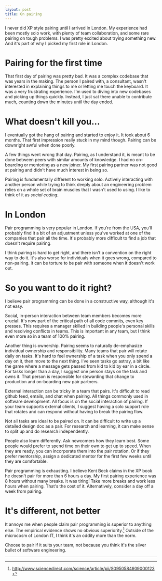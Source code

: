 ```yaml
---
layout: post
title: On pairing
---
```


I never did XP style pairing until I arrived in London. My experience
had been mostly solo work, with plenty of team collaboration, and some rare
pairing on tough problems. I was pretty excited about trying something
new. And it's part of why I picked my first role in London.

# Pairing for the first time

That first day of pairing was pretty bad. It was a complex
codebase that was years in the making. The person I paired with,
a consultant, wasn't interested in explaining things to me or
letting me touch the keyboard. It was a very frustrating experience.
I'm used to diving into new codebases and picking up things quickly.
Instead, I just sat there unable to contribute much, counting
down the minutes until the day ended.

# What doesn't kill you...

I eventually got the hang of pairing and started to enjoy it. It took about 6
months.  That first impression really stuck in my mind though. Pairing can be
downright awful when done poorly.

A few things went wrong that day. Pairing, as I understand it,
is meant to be done between peers with similar amounts of knowledge.
I had no on-boarding or mentoring as a new joiner. My first pairing partner
was not good at pairing and didn't have much interest in being so.

Pairing is fundamentally different to working solo. Actively interacting
with another person while trying to think deeply about an engineering
problem relies on a whole set of brain muscles that I wasn't used to
using. I like to think of it as _social coding_.

# In London

Pair programming is very popular in London. If you're from the USA, you'll
probably find it a bit of an adjustment unless you've worked at one of the
companies that pair all the time. It's probably more difficult to find a job
that doesn't require pairing.

I think pairing is hard to get right, and there isn't a convention on the right
way to do it.  It's also worse for individuals when it goes wrong, compared to
non-pairing. It can be torture to be pair with someone when it doesn't work out.
 
# So you want to do it right?

I believe pair programming can be done in a constructive way, although it's not
easy.

Social, in-person interaction between team members becomes more crucial. It's
now part of the critical path of all code commits, even key presses.  This
requires a manager skilled in building people's personal skills and resolving
conflicts in teams. This is important in any team, but I think even more so in
a team of 100% pairing.

Another thing is ownership. Pairing seems to naturally de-emphasize individual
ownership and responsibility. Many teams that pair will rotate daily on tasks.
It's hard to feel ownership of a task when you only spend a day on it, then
move to the next thing. I've seen tasks go astray, a bit like the game where a
message gets passed from kid to kid by ear in a circle.  For tasks longer than
a day, I suggest one person stays on the task and owns it. That person is
responsible for stewarding that change to production and on-boarding new pair
partners.

External interaction can be tricky in a team that pairs. It's difficult to read
github feed, emails, and chat when pairing. All things commonly used in
software development. All focus is on the social interaction of pairing. If
your team supports external clients, I suggest having a solo support role that
rotates and can respond without having to break the pairing flow.

Not all tasks are ideal to be paired on.  It can be difficult to write up a
detailed design doc as a pair.  For research and learning, it can make sense to
split up and do research independently.

People also learn differently. Ask newcomers how they learn best. Some
people would prefer to spend time on their own to get up to speed. When
they are ready, you can incorporate them into the pair rotation. Or
if they prefer mentorship, assign a dedicated mentor for the first few
weeks until they are comfortable.

Pair programming is exhausting. I believe Kent Beck claims in the XP book he
doesn't pair for more than 6 hours a day. My first pairing experience was 8
hours without many breaks. It was tiring!  Take more breaks and work less hours
when pairing. That's the cost of it. Alternatively, consider a day off a week
from pairing.

# It's different, not better

It annoys me when people claim pair programming is superior to anything
else. The empirical evidence shows no obvious superiority.[^1] Outside
of the microcosm of London IT, I think it's an oddity more than the norm.

Choose to pair if it suits your team, not because you think it's the
silver bullet of software engineering.

***

[^1]: <http://www.sciencedirect.com/science/article/pii/S0950584909000123>
